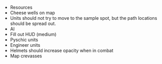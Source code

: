 - Resources
- Cheese wells on map
- Units should not try to move to the sample spot, but the path locations should be spread out.
- AI
- Fill out HUD (medium)
- Pyschic units
- Engineer units
- Helmets should increase opacity when in combat
- Map crevasses
